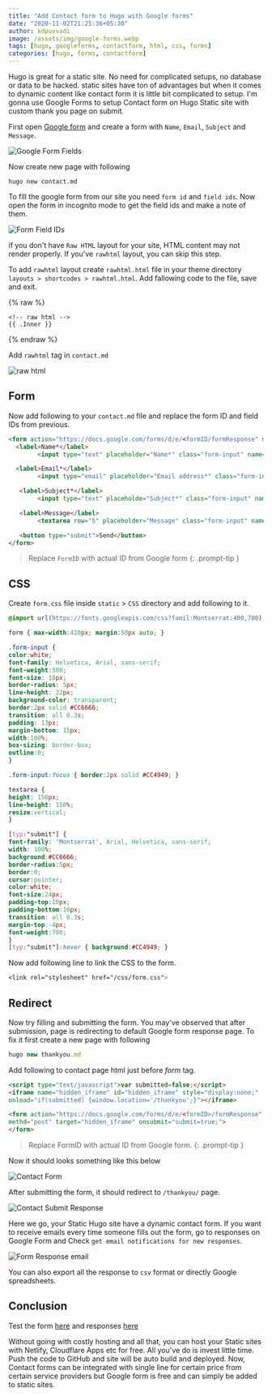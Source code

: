 ```yaml
---
title: "Add Contact form to Hugo with Google forms"
date: "2020-11-02T21:25:36+05:30"
author: kdpuvvadi
image: /assets/img/google-forms.webp
tags: [hugo, googleforms, contactform, html, css, forms]
categories: [hugo, forms, contactform]
---
```


Hugo is great for a static site. No need for complicated setups, no database or data to be hacked. static sites have ton of advantages but when it comes to dynamic content like contact form it is little bit complicated to setup. I'm gonna use Google Forms to setup Contact form on Hugo Static site with custom thank you page on submit.

First open [Google form](https://www.google.com/forms/about/) and create a form with `Name`, `Email`, `Subject` and `Message`.

![Google Form Fields](/assets/img/contact-form-google-form-fields.webp)

Now create new page with following

```shell
hugo new contact.md
```

To fill the google form from our site you need `form id` and `field ids`. Now open the form in incognito mode to get the field ids and make a note of them.

![Form Field IDs](/assets/img/google-form-fields.webp)

if you don't have `Raw HTML` layout for your site, HTML content may not render properly. If you've `rawhtml` layout, you can skip this step.

To add `rawhtml` layout create `rawhtml.html` file in your theme directory `layouts > shortcodes > rawhtml.html`. Add fallowing code to the file, save and exit.

{% raw %}
```
<!-- raw html -->
{{ .Inner }}
```
{% endraw %}

Add `rawhtml` tag in `contact.md`

![raw html](/assets/img/rawhtml.webp)

## Form

Now add following to your `contact.md` file and replace the form ID and field IDs from previous.

```html
<form action="https://docs.google.com/forms/d/e/<formID/formResponse" method="post" target="hidden_iframe" onsubmit="submitted=true">
  <label>Name*</label>
        <input type="text" placeholder="Name*" class="form-input" name="entry.719211028" required>

  <label>Email*</label>
        <input type="email" placeholder="Email address*" class="form-input" name="entry.1119409224" required>

   <label>Subject*</label>
        <input type="text" placeholde="Subject*" class="form-input" name="entry.1043109960" required>

   <label>Message</label>
        <textarea row="5" placeholder="Message" class="form-input" name="entry.1348223678" ></textarea>

   <button type="submit">Send</button>
</form>
```

> Replace `FormID` with actual ID from Google form 
{: .prompt-tip }

## CSS

Create `form.css` file inside `static` > `CSS` directory and add following to it.

```css
@import url(https://fonts.googleapis.com/css?famil:Montserrat:400,700);

form { max-width:420px; margin:50px auto; }

.form-input {
color:white;
font-family: Helvetica, Arial, sans-serif;
font-weight:500;
font-size: 18px;
border-radius: 5px;
line-height: 22px;
background-color: transparent;
border:2px solid #CC6666;
transition: all 0.3s;
padding: 13px;
margin-bottom: 15px;
width:100%;
box-sizing: border-box;
outline:0;
}

.form-input:focus { border:2px solid #CC4949; }

textarea {
height: 150px;
line-height: 150%;
resize:vertical;
}

[typ:"submit"] {
font-family: 'Montserrat', Arial, Helvetica, sans-serif;
width: 100%;
background:#CC6666;
border-radius:5px;
border:0;
cursor:pointer;
color:white;
font-size:24px;
padding-top:10px;
padding-bottom:10px;
transition: all 0.3s;
margin-top:-4px;
font-weight:700;
}
[typ:"submit"]:hover { background:#CC4949; }

```

Now add following line to link the CSS to the form.

```css
<link rel="stylesheet" href="/css/form.css">
```

## Redirect

Now try filling and submitting the form. You may've observed that after submission, page is redirecting to default Google form response page. To fix it first create a new page with following

```js
hugo new thankyou.md
```

Add following to contact page html just before *form* tag.

```html
<script type="text/javascript">var submitted=false;</script>
<iframe name="hidden_iframe" id="hidden_iframe" style="display:none;" 
onload="if(submitted) {window.location='/thankyou';}"></iframe>

<form action="https://docs.google.com/forms/d/e/<formID>/formResponse"
methd="post" target="hidden_iframe" onsubmit="submit=true;">
</form>
```

> Replace FormID with actual ID from Google form. 
{: .prompt-tip }

Now it should looks something like this below

![Contact Form](/assets/img/contact-form.webp)

After submitting the form, it should redirect to `/thankyou/` page.

![Contact Submit Response](/assets/img/contact-res.webp)

Here we go, your Static Hugo site have a dynamic contact form. If you want to receive emails every time someone fills out the form, go to responses on Google Form and Check `get email notifications for new responses`.

![Form Response email](/assets/img/google-form-res-email.webp)

You can also export all the response to `csv` format or directly Google spreadsheets.

## Conclusion

Test the form [here](https://hugo-contact-test.vercel.app/) and responses [here](https://docs.google.com/spreadsheets/d/1vlaRgfnUgR7CGSX890Veji7sDzfBtdX6LWYKYoX6Jwc/edit?usp=sharing)

Without going with costly hosting and all that, you can host your Static sites with Netlify, Cloudflare Apps etc for free. All you've do is invest little time. Push the code to GitHub and site will be auto build and deployed. Now, Contact forms can be integrated with single line for certain price from certain service providers but Google form is free and can simply be added to static sites.
